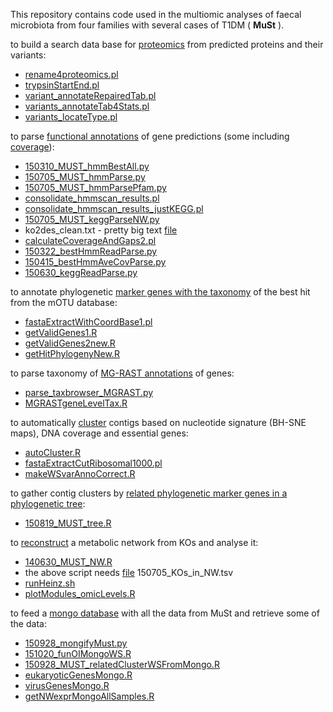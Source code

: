 This repository contains code used in the multiomic analyses of faecal microbiota from four families with several cases of T1DM ( __MuSt__ ).

to build a search data base for [proteomics](proteomics-data-base.md) from predicted proteins and their variants:
  * [rename4proteomics.pl](rename4proteomics.pl)
  * [trypsinStartEnd.pl](trypsinStartEnd.pl)
  * [variant_annotateRepairedTab.pl](variant_annotateRepairedTab.pl)
  * [variants_annotateTab4Stats.pl](variants_annotateTab4Stats.pl)
  * [variants_locateType.pl](variants_locateType.pl)

to parse [functional annotations](functional-annotations.md) of gene predictions (some including [coverage](calculating-coverage.md)):
  * [150310_MUST_hmmBestAll.py](150310_MUST_hmmBestAll.py)
  * [150705_MUST_hmmParse.py](150705_MUST_hmmParse.py)
  * [150705_MUST_hmmParsePfam.py](150705_MUST_hmmParsePfam.py)
  * [consolidate_hmmscan_results.pl](consolidate_hmmscan_results.pl)
  * [consolidate_hmmscan_results_justKEGG.pl](consolidate_hmmscan_results_justKEGG.pl)
  * [150705_MUST_keggParseNW.py](150705_MUST_keggParseNW.py)
  * ko2des_clean.txt - pretty big text [file](ko2des_clean.txt)
  * [calculateCoverageAndGaps2.pl](calculateCoverageAndGaps2.pl)
  * [150322_bestHmmReadParse.py](150322_bestHmmReadParse.py)
  * [150415_bestHmmAveCovParse.py](150415_bestHmmAveCovParse.py)
  * [150630_keggReadParse.py](150630_keggReadParse.py)

to annotate phylogenetic [marker genes with the taxonomy](annotate-phylogenetic-marker-genes.md) of the best hit from the mOTU database:
  * [fastaExtractWithCoordBase1.pl](fastaExtractWithCoordBase1.pl)
  * [getValidGenes1.R](getValidGenes1.R)
  * [getValidGenes2new.R](getValidGenes2new.R)
  * [getHitPhylogenyNew.R](getHitPhylogenyNew.R)

to parse taxonomy of [MG-RAST annotations](taxonomic-MG-RAST-annotations.md) of genes:
  * [parse_taxbrowser_MGRAST.py](parse_taxbrowser_MGRAST.py)
  * [MGRASTgeneLevelTax.R](MGRASTgeneLevelTax.R)

to automatically [cluster](automatic-clustering.md) contigs based on nucleotide signature (BH-SNE maps), DNA coverage and essential genes:
  * [autoCluster.R](autoCluster.R)
  * [fastaExtractCutRibosomal1000.pl](fastaExtractCutRibosomal1000.pl)
  * [makeWSvarAnnoCorrect.R](makeWSvarAnnoCorrect.R)
  
to gather contig clusters by [related phylogenetic marker genes in a phylogenetic tree](phylogenetic-marker-genes-trees.md):
  * [150819_MUST_tree.R](150819_MUST_tree.R)

to [reconstruct](reconstructed-KO-network.md) a metabolic network from KOs and analyse it:
  * [140630_MUST_NW.R](140630_MUST_NW.R)
  * the above script needs [file](150705_KOs_in_NW.tsv) 150705_KOs_in_NW.tsv
  * [runHeinz.sh](runHeinz.sh)
  * [plotModules_omicLevels.R](plotModules_omicLevels.R)

to feed a [mongo database](mongo-database.md) with all the data from MuSt and retrieve some of the data:
  * [150928_mongifyMust.py](150928_mongifyMust.py)
  * [151020_funOIMongoWS.R](151020_funOIMongoWS.R)
  * [150928_MUST_relatedClusterWSFromMongo.R](150928_MUST_relatedClusterWSFromMongo.R)
  * [eukaryoticGenesMongo.R](eukaryoticGenesMongo.R)
  * [virusGenesMongo.R](virusGenesMongo.R)
  * [getNWexprMongoAllSamples.R](getNWexprMongoAllSamples.R)

